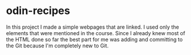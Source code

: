 # odin-recipes
In this project I made a simple webpages that are linked.
I used only the elements that were mentioned in the course.
Since I already knew most of the HTML done so far the best part for me was adding and committing to the Git because I'm completely new to Git. 